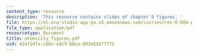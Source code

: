 ```yaml
---
content_type: resource
description: 'This resource contains slides of chapter 9 figures. '
file: https://ol-ocw-studio-app-qa.s3.amazonaws.com/courses/res-6-004-principles-of-computer-system-design-an-introduction-spring-2009/42af24fac8bce4c9b8ca093a5d2f7775_atomicity_figures.pdf
file_type: application/pdf
resourcetype: Document
title: atomicity_figures.pdf
uid: 42af24fa-c8bc-e4c9-b8ca-093a5d2f7775
---
```

